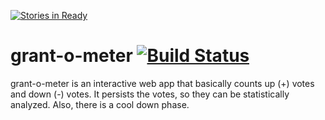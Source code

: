 [![Stories in Ready](https://badge.waffle.io/oguntli/grant-o-meter.png?label=ready&title=Ready)](https://waffle.io/oguntli/grant-o-meter)
# grant-o-meter [![Build Status](https://travis-ci.org/oguntli/grant-o-meter.svg?branch=master)](https://travis-ci.org/oguntli/grant-o-meter)

grant-o-meter is an interactive web app that basically counts up (+) votes and down (-) votes. It persists the votes, so they can be statistically analyzed. Also, there is a cool down phase.
